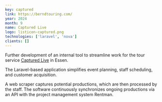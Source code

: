 ```yaml
---
key: captured
link: https://berndtouring.com/
year: 2024
month: 9
name: Captured Live 
logo: listicon-captured.png
technologies: ['laravel', 'nova']
clients: []
---
```


Further development of an internal tool to streamline work for the tour service [Captured Live](https://berndtouring.com/) in Essen.

The Laravel-based application simplifies event planning, staff scheduling, and customer acquisition.

A web scraper captures potential productions, which are then processed by the staff. The software continuously synchronizes ongoing productions via an API with the project management system Rentman.